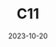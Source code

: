 ---
title: C11
date: 2023-10-20
image: "C11.jpeg"
palette: R/G/B
gear:
- ref: azgti
- ref: gt71
- ref: asi662
  settings:
    exposure: 60s
    gain: 252
    binning: 1x
    frames:
      units: ""
      lights: 10
      darks: 5
      bias: 40
- ref: optilonguhc
---